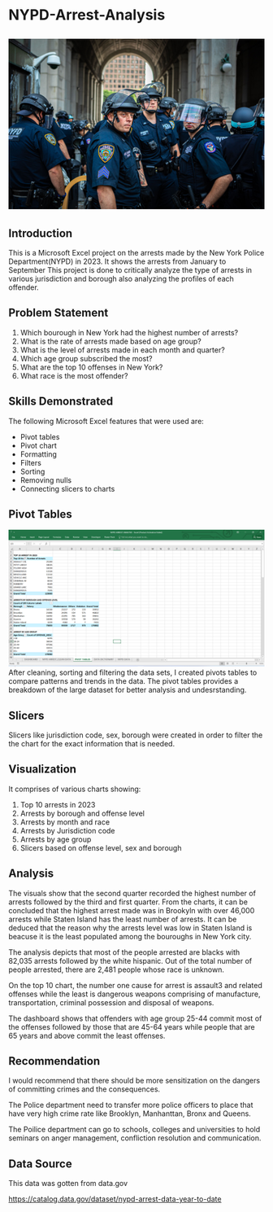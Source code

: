 # NYPD-Arrest-Analysis

![](nypd_logo.jpg)
---
## Introduction

This is a Microsoft Excel  project on the arrests made by the New York Police Department(NYPD) in 2023. It shows the arrests from January to September
This project is done to critically analyze the type of arrests in various jurisdiction and borough also analyzing the profiles of each offender.

## Problem Statement
1. Which bourough in New York had the highest number of arrests?
2. What is the rate of arrests made based on age group?
3. What is the level of arrests made in each month and quarter?
4. Which age group subscribed the most?
5. What are the top 10 offenses in New York?
6. What race is the most offender?

## Skills Demonstrated
The following Microsoft Excel features that were used are:
- Pivot tables
- Pivot chart
- Formatting
- Filters
- Sorting
- Removing nulls
- Connecting slicers to charts

## Pivot Tables
![](nypd_pivot.png)
After cleaning, sorting and filtering the data sets, I created pivots tables to compare patterns and trends in the data. 
The pivot tables provides a breakdown of the large dataset for better analysis and undesrstanding.

## Slicers
Slicers like jurisdiction code, sex, borough were created in order to filter the the chart for the exact information that is needed. 

## Visualization


It comprises of various charts showing:
1. Top 10 arrests in 2023
2. Arrests by borough and offense level
3. Arrests by month and race
4. Arrests by Jurisdiction code
5. Arrests by age group
6. Slicers based on offense level, sex and borough

 ## Analysis
The visuals show that the second quarter recorded the highest number of arrests followed by the third and first quarter.
From the charts, it can be concluded that the highest arrest made was in Brookyln with over 46,000 arrests while Staten Island has the least number of arrests. It can be deduced that the reason why the arrests level was low in Staten Island is beacuse it is the least populated among the bouroughs in New York city.

The analysis depicts that most of the people arrested are blacks with 82,035 arrests followed by the white hispanic. Out of the total number of people arrested, there are 2,481 people whose race is unknown.

On the top 10 chart, the number one cause for arrest is assault3 and related  offenses while the least is dangerous weapons comprising of manufacture, transportation, criminal possession and disposal of weapons.

The dashboard shows that offenders with age group 25-44 commit most of the offenses followed by those that are 45-64 years while people that are 65 years and above commit the least offenses.
 
## Recommendation
I would recommend that there should be more sensitization on the dangers of committing crimes and the consequences.

The Police department need to transfer more police officers to place that have very high crime rate like Brooklyn, Manhanttan, Bronx and Queens.

The Poilice department can go to schools, colleges and universities to hold seminars on anger management, confliction resolution and communication.
## Data Source
This data was gotten from data.gov

https://catalog.data.gov/dataset/nypd-arrest-data-year-to-date

